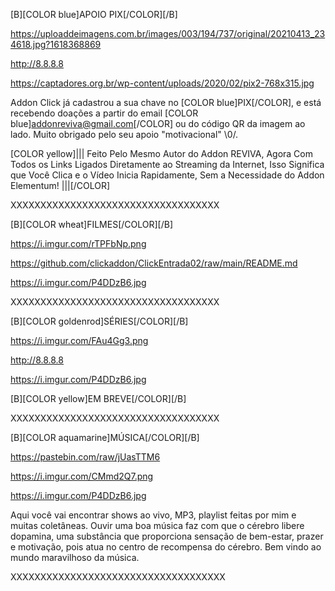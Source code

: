<channels>

<channel>

<name>[B][COLOR blue]APOIO PIX[/COLOR][/B]</name>

<thumbnail>https://uploaddeimagens.com.br/images/003/194/737/original/20210413_234618.jpg?1618368869</thumbnail>

<externallink>http://8.8.8.8</externallink>

<fanart>https://captadores.org.br/wp-content/uploads/2020/02/pix2-768x315.jpg</fanart>

<info>Addon Click já cadastrou a sua chave no [COLOR blue]PIX[/COLOR], e está recebendo doações a partir do email [COLOR blue]addonreviva@gmail.com[/COLOR] ou do código QR da imagem ao lado. Muito obrigado pelo seu apoio "motivacional" \0/.

[COLOR yellow]||| Feito Pelo Mesmo Autor do Addon REVIVA, Agora Com 
Todos os Links Ligados Diretamente ao Streaming da Internet, Isso Significa que Você Clica e o Vídeo Inicia Rapidamente, Sem a Necessidade do Addon Elementum! |||[/COLOR]</info>

</channel>

XXXXXXXXXXXXXXXXXXXXXXXXXXXXXXXXXXX


<channel>

<name>[B][COLOR wheat]FILMES[/COLOR][/B]</name>

<thumbnail>https://i.imgur.com/rTPFbNp.png</thumbnail>

<externallink>https://github.com/clickaddon/ClickEntrada02/raw/main/README.md</externallink>

<fanart>https://i.imgur.com/P4DDzB6.jpg</fanart>

<info></info>

</channel>


XXXXXXXXXXXXXXXXXXXXXXXXXXXXXXXXXXX

<channel>

<name>[B][COLOR goldenrod]SÉRIES[/COLOR][/B]</name>

<thumbnail>https://i.imgur.com/FAu4Gg3.png</thumbnail>

<externallink>http://8.8.8.8</externallink>

<fanart>https://i.imgur.com/P4DDzB6.jpg</fanart>

<info>[B][COLOR yellow]EM BREVE[/COLOR][/B]</info>

</channel>


XXXXXXXXXXXXXXXXXXXXXXXXXXXXXXXXXXX

<channel>

<name>[B][COLOR aquamarine]MÚSICA[/COLOR][/B]</name>

<externallink>https://pastebin.com/raw/jUasTTM6</externallink>

<thumbnail>https://i.imgur.com/CMmd2Q7.png</thumbnail>

<fanart>https://i.imgur.com/P4DDzB6.jpg</fanart>


<info>Aqui você vai encontrar shows ao vivo, MP3, playlist feitas por mim e muitas coletâneas.
Ouvir uma boa música faz com que o cérebro libere dopamina, uma substância que proporciona sensação de bem-estar, prazer e motivação, pois atua no centro de recompensa do cérebro.
Bem vindo ao mundo maravilhoso da música.</info>

</channel>

</channels>

XXXXXXXXXXXXXXXXXXXXXXXXXXXXXXXXXXXX
